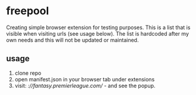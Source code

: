 # freepool

Creating simple browser extension for testing purposes. This is a list that is visible when visiting urls (see usage below). The list is hardcoded after my own needs and this will not be updated or maintained.

## usage

1. clone repo
2. open manifest.json in your browser tab under extensions
3. visit: _://fantasy.premierleague.com/_ - and see the popup.
